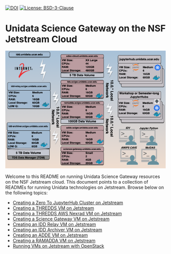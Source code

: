 [![DOI](https://img.shields.io/static/v1?label=DOI&message=10.5065/688s-2w73&color=blue)](https://doi.org/10.5065/688s-2w73) [![License: BSD-3-Clause](https://img.shields.io/badge/License-BSD--3--Clause-green)](https://opensource.org/licenses/BSD-3-Clause)


# Unidata Science Gateway on the NSF Jetstream Cloud

![img](https://github.com/Unidata/science-gateway/blob/master/jetstream.png "Jetstream")

Welcome to this README on running Unidata Science Gateway resources on the NSF Jetstream cloud. This document points to a collection of READMEs for running Unidata technologies on Jetstream. Browse below on the following topics:

-   [Creating a Zero To JupyterHub Cluster on Jetstream](vms/jupyter/readme.md)
-   [Creating a THREDDS VM on Jetstream](vms/thredds/readme.md)
-   [Creating a THREDDS AWS Nexrad VM on Jetstream](vms/thredds-aws/readme.md)
-   [Creating a Science Gateway VM on Jetstream](vms/science-gateway/readme.md)
-   [Creating an IDD Relay VM on Jetstream](vms/idd-relay/readme.md)
-   [Creating an IDD Archiver VM on Jetstream](vms/idd-archiver/readme.md)
-   [Creating an ADDE VM on Jetstream](vms/mcidas/readme.md)
-   [Creating a RAMADDA VM on Jetstream](vms/ramadda/readme.md)
-   [Running VMs on Jetstream with OpenStack](openstack/readme.md)
